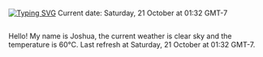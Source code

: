 ```
```
[![Typing SVG](https://readme-typing-svg.demolab.com?font=Bungee+Spice&pause=1000&color=42F7D7&multiline=true&random=false&width=435&lines=Hello+everyone%2C+my+name+is+3xpl01t1v3;How+vexingly+quick+daft+zebras+jump)](https://git.io/typing-svg)
Current date: Saturday, 21 October at 01:32 GMT-7
##
Hello! My name is Joshua, the current weather is clear sky and the temperature is 60°C.
Last refresh at Saturday, 21 October at 01:32 GMT-7.
